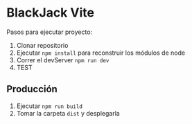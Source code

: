 # BlackJack Vite

Pasos para ejecutar proyecto:

1. Clonar repositorio
2. Ejecutar ```npm install``` para reconstruir los módulos de node
3. Correr el devServer ```npm run dev```
4. TEST

## Producción

1. Ejecutar ```npm run build```
2. Tomar la carpeta ```dist``` y desplegarla